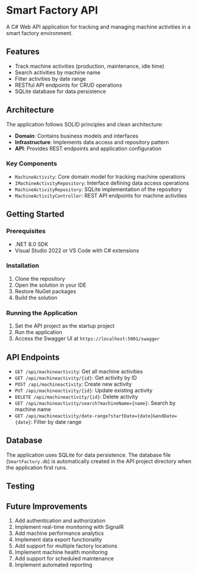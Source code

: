 # Smart Factory API

A C# Web API application for tracking and managing machine activities in a smart factory environment.

## Features

- Track machine activities (production, maintenance, idle time)
- Search activities by machine name
- Filter activities by date range
- RESTful API endpoints for CRUD operations
- SQLite database for data persistence

## Architecture

The application follows SOLID principles and clean architecture:

- **Domain**: Contains business models and interfaces
- **Infrastructure**: Implements data access and repository pattern
- **API**: Provides REST endpoints and application configuration

### Key Components

- `MachineActivity`: Core domain model for tracking machine operations
- `IMachineActivityRepository`: Interface defining data access operations
- `MachineActivityRepository`: SQLite implementation of the repository
- `MachineActivityController`: REST API endpoints for machine activities

## Getting Started

### Prerequisites

- .NET 8.0 SDK
- Visual Studio 2022 or VS Code with C# extensions

### Installation

1. Clone the repository
2. Open the solution in your IDE
3. Restore NuGet packages
4. Build the solution

### Running the Application

1. Set the API project as the startup project
2. Run the application
3. Access the Swagger UI at `https://localhost:5001/swagger`

## API Endpoints

- `GET /api/machineactivity`: Get all machine activities
- `GET /api/machineactivity/{id}`: Get activity by ID
- `POST /api/machineactivity`: Create new activity
- `PUT /api/machineactivity/{id}`: Update existing activity
- `DELETE /api/machineactivity/{id}`: Delete activity
- `GET /api/machineactivity/search?machineName={name}`: Search by machine name
- `GET /api/machineactivity/date-range?startDate={date}&endDate={date}`: Filter by date range

## Database

The application uses SQLite for data persistence. The database file (`SmartFactory.db`) is automatically created in the API project directory when the application first runs.

## Testing



## Future Improvements

1. Add authentication and authorization
2. Implement real-time monitoring with SignalR
3. Add machine performance analytics
4. Implement data export functionality
5. Add support for multiple factory locations
6. Implement machine health monitoring
7. Add support for scheduled maintenance
8. Implement automated reporting 
